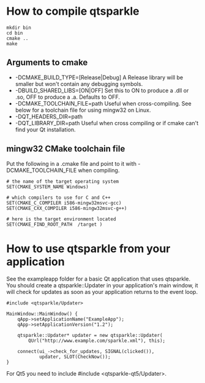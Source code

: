 # How to compile qtsparkle #

    mkdir bin
    cd bin
    cmake ..
    make


## Arguments to cmake ##

* -DCMAKE_BUILD_TYPE=[Release|Debug]
  A Release library will be smaller but won't contain any debugging symbols.
* -DBUILD_SHARED_LIBS=[ON|OFF]
  Set this to ON to produce a .dll or .so, OFF to produce a .a.  Defaults to
  OFF.
* -DCMAKE_TOOLCHAIN_FILE=path
  Useful when cross-compiling.  See below for a toolchain file for using
  mingw32 on Linux.
* -DQT_HEADERS_DIR=path
* -DQT_LIBRARY_DIR=path
  Useful when cross compiling or if cmake can't find your Qt installation.


## mingw32 CMake toolchain file ##

Put the following in a .cmake file and point to it with -DCMAKE_TOOLCHAIN_FILE
when compiling.

    # the name of the target operating system
    SET(CMAKE_SYSTEM_NAME Windows)

    # which compilers to use for C and C++
    SET(CMAKE_C_COMPILER i586-mingw32msvc-gcc)
    SET(CMAKE_CXX_COMPILER i586-mingw32msvc-g++)

    # here is the target environment located
    SET(CMAKE_FIND_ROOT_PATH  /target )


# How to use qtsparkle from your application #

See the exampleapp folder for a basic Qt application that uses qtsparkle.
You should create a qtsparkle::Updater in your application's main window, it
will check for updates as soon as your application returns to the event loop.

    #include <qtsparkle/Updater>

    MainWindow::MainWindow() {
        qApp->setApplicationName("ExampleApp");
        qApp->setApplicationVersion("1.2");

        qtsparkle::Updater* updater = new qtsparkle::Updater(
            QUrl("http://www.example.com/sparkle.xml"), this);

        connect(ui_->check_for_updates, SIGNAL(clicked()),
                updater, SLOT(CheckNow());
    }

For Qt5 you need to include #include <qtsparkle-qt5/Updater>.
